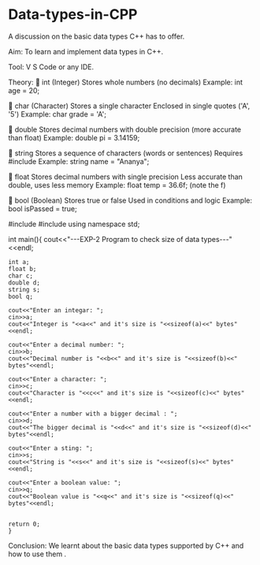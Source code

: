 # Data-types-in-CPP
A discussion on the basic data types C++ has to offer.

Aim: To learn and implement data types in C++.

Tool: V S Code or any IDE.

Theory: 
🔹 int (Integer)
Stores whole numbers (no decimals)
Example: int age = 20;

🔹 char (Character)
Stores a single character
Enclosed in single quotes ('A', '5')
Example: char grade = 'A';

🔹 double
Stores decimal numbers with double precision (more accurate than float)
Example: double pi = 3.14159;

🔹 string
Stores a sequence of characters (words or sentences)
Requires #include <string>
Example: string name = "Ananya";

🔹 float
Stores decimal numbers with single precision
Less accurate than double, uses less memory
Example: float temp = 36.6f; (note the f)

🔹 bool (Boolean)
Stores true or false
Used in conditions and logic
Example: bool isPassed = true;




#include<iostream>
#include<string>
using namespace std;

int main(){
    cout<<"---EXP-2 Program to check size of data types---"<<endl;
   
    int a;
    float b;
    char c;
    double d;
    string s;
    bool q;
   
    cout<<"Enter an integar: ";
    cin>>a;
    cout<<"Integer is "<<a<<" and it's size is "<<sizeof(a)<<" bytes"<<endl;
     
    cout<<"Enter a decimal number: ";
    cin>>b;
    cout<<"Decimal number is "<<b<<" and it's size is "<<sizeof(b)<<" bytes"<<endl;
   
    cout<<"Enter a character: ";
    cin>>c;
    cout<<"Character is "<<c<<" and it's size is "<<sizeof(c)<<" bytes"<<endl;
   
    cout<<"Enter a number with a bigger decimal : ";
    cin>>d;
    cout<<"The bigger decimal is "<<d<<" and it's size is "<<sizeof(d)<<" bytes"<<endl;
   
    cout<<"Enter a sting: ";
    cin>>s;
    cout<<"String is "<<s<<" and it's size is "<<sizeof(s)<<" bytes"<<endl;
   
    cout<<"Enter a boolean value: ";
    cin>>q;
    cout<<"Boolean value is "<<q<<" and it's size is "<<sizeof(q)<<" bytes"<<endl;    

   
    return 0;
    } 

Conclusion: We learnt about the basic data types supported by C++ and how to use them .

